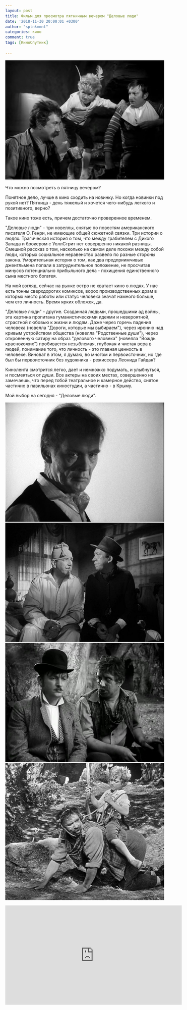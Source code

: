 ```yaml
---
layout: post
title: Фильм для просмотра пятничным вечером "Деловые люди"
date: '2018-11-30 20:00:01 +0300'
author: "sptnkmmnt"
categories: кино
comment: true
tags: [КиноСпутник]

---
```

![Автобусвзаднице]( /image/busnesmen.jpg)

Что можно посмотреть в пятницу вечером? 

Понятное дело, лучше в кино сходить на новинку. Но когда новинки под рукой нет? Пятница - день тяжелый и хочется чего-нибудь легкого и позитивного, верно? 

Такое кино тоже есть, причем достаточно проверенное временем.

"Деловые люди" - три новеллы, снятые по повестям американского писателя О. Генри, не имеющие общей сюжетной связки. Три истории о людях. Трагическая история о том, что между грабителем с Дикого Запада и брокером с УоллСтрит нет совершенно никакой разницы. Смешной рассказ о том, насколько на самом деле похожи между собой люди, которых социальное неравенство развело по разные стороны закона. Уморительная история о том, как два предприимчивых джентльмена попали в затруднительное положение, не просчитав минусов потенциально прибыльного дела - похищения единственного сына местного богатея.

На мой взгляд, сейчас на рынке остро не хватает кино о людях. У нас есть тонны сверхдорогих комиксов, ворох производственных драм в которых место работы или статус человека значат намного больше, чем его личность. Время ярких обложек, да. 

"Деловые люди" - другие.  Созданная людьми, прошедшими ад войны, эта картина пропитана гуманистическими идеями и невероятной, страстной любовью к жизни и людям. Даже через горечь падения человека (новелла "Дороги, которые мы выбираем"), через иронию над кривым устройством общества (новелла "Родственные души"), через откровенную сатиру на образ "делового человека" (новелла "Вождь краснокожих") пробивается незыблемая, глубокая и чистая вера в людей, понимание того, что личность - это главная ценность в человеке.  Виноват в этом, я думаю, во многом и первоисточник, но где был бы первоисточник без художника - режиссера Леонида Гайдая? 

Кинолента смотрится легко, дает и немножко подумать, и улыбнуться, и посмеяться от души. Все актеры на своих местах, совершенно не замечаешь, что перед тобой театральное и камерное действо, снятое частично в павильонах киностудии, а частично - в Крыму. 

Мой выбор на сегодня - "Деловые люди".

![Автобусвзаднице2]( /image/novella1.jpg)
![Автобусвзаднице3]( /image/novella2.jpg)
![Автобусвзаднице4]( /image/novella3.jpg)
![Автобусвзаднице5]( /image/novella4.jpg)

<iframe width="560" height="315" src="https://www.youtube.com/embed/Y3TMti_iK28" frameborder="0" allow="autoplay; encrypted-media" allowfullscreen></iframe>

